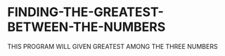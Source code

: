 # FINDING-THE-GREATEST-BETWEEN-THE-NUMBERS
THIS PROGRAM WILL GIVEN GREATEST AMONG THE THREE NUMBERS

